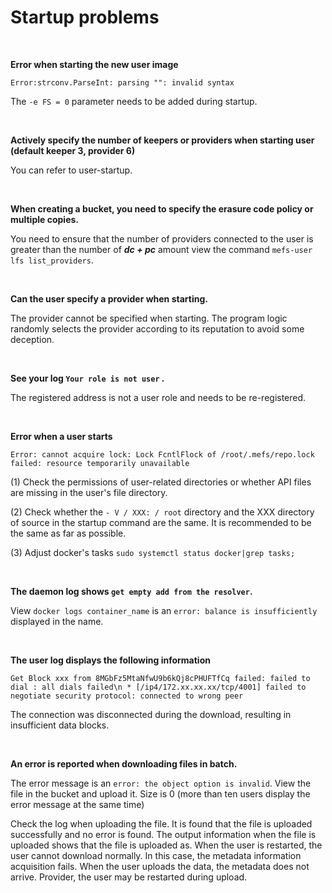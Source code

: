 # Startup problems

&nbsp; 

**Error when starting the new user image**

`Error:strconv.ParseInt: parsing "": invalid syntax`

The `-e FS = 0` parameter needs to be added during startup.

&nbsp; 

**Actively specify the number of keepers or providers when starting user (default keeper 3, provider 6)**

You can refer to user-startup.

&nbsp; 

**When creating a bucket, you need to specify the erasure code policy or multiple copies.**

You need to ensure that the number of providers connected to the user is greater than the number of ***dc + pc*** amount view the command `mefs-user lfs list_providers`.

&nbsp; 

**Can the user specify a provider when starting.**

The provider cannot be specified when starting. The program logic randomly selects the provider according to its reputation to avoid some deception.

&nbsp; 

**See your log `Your role is not user` .**

The registered address is not a user role and needs to be re-registered.

&nbsp; 

**Error when a user starts**

`Error: cannot acquire lock: Lock FcntlFlock of /root/.mefs/repo.lock failed: resource temporarily unavailable`

(1) Check the permissions of user-related directories or whether API files are missing in the user's file directory.

(2) Check whether the `- V / XXX: / root` directory and the XXX directory of source in the startup command are the same. It is recommended to be the same as far as possible.

(3) Adjust docker's tasks `sudo systemctl status docker|grep tasks;`

&nbsp; 

**The daemon log shows `get empty add from the resolver`.**

View `docker logs container_name` is an `error: balance is insufficiently` displayed in the name.

&nbsp; 

**The user log displays the following information**

`Get Block xxx from 8MGbFz5MtaNfwU9b6kQj8cPHUFTfCq failed: failed to dial : all dials failed\n * [/ip4/172.xx.xx.xx/tcp/4001] failed to negotiate security protocol: connected to wrong peer`

The connection was disconnected during the download, resulting in insufficient data blocks.

&nbsp; 

**An error is reported when downloading files in batch.**

The error message is an `error: the object option is invalid`. View the file in the bucket and upload it. Size is 0 (more than ten users display the error message at the same time)

Check the log when uploading the file. It is found that the file is uploaded successfully and no error is found. The output information when the file is uploaded shows that the file is uploaded as. When the user is restarted, the user cannot download normally. In this case, the metadata information acquisition fails. When the user uploads the data, the metadata does not arrive. Provider, the user may be restarted during upload.
